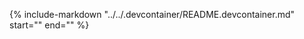<!-- markdownlint-disable MD041 -->

<!-- Include the content of .devcontainer/README.devcontainer.md -->
{%
    include-markdown "../../.devcontainer/README.devcontainer.md"
        start="<!--intro-start-->"
        end="<!--intro-end-->"
%}
